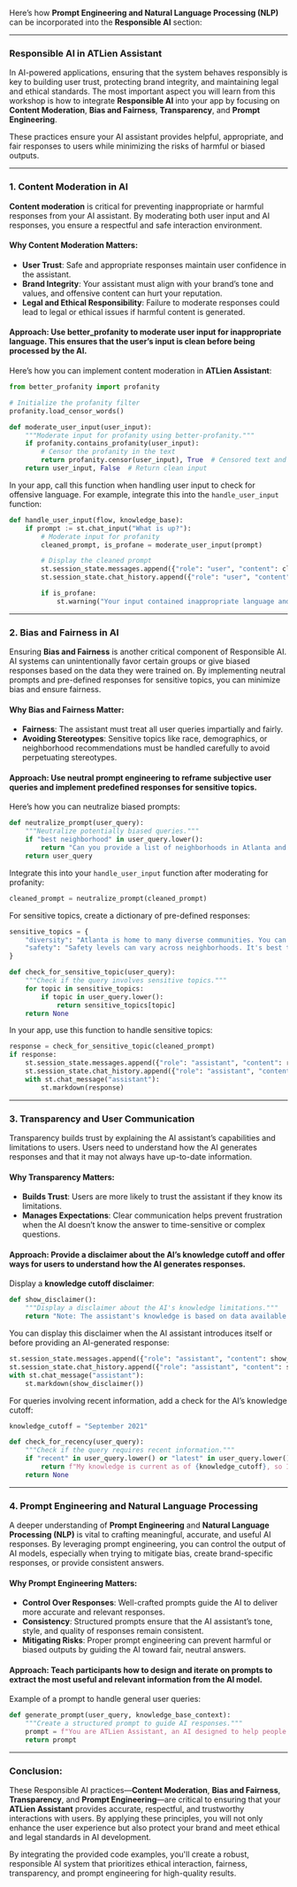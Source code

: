 Here’s how **Prompt Engineering and Natural Language Processing (NLP)** can be incorporated into the **Responsible AI** section:

---

### **Responsible AI in ATLien Assistant**

In AI-powered applications, ensuring that the system behaves responsibly is key to building user trust, protecting brand integrity, and maintaining legal and ethical standards. The most important aspect you will learn from this workshop is how to integrate **Responsible AI** into your app by focusing on **Content Moderation**, **Bias and Fairness**, **Transparency**, and **Prompt Engineering**.

These practices ensure your AI assistant provides helpful, appropriate, and fair responses to users while minimizing the risks of harmful or biased outputs.

---

### **1. Content Moderation in AI**

**Content moderation** is critical for preventing inappropriate or harmful responses from your AI assistant. By moderating both user input and AI responses, you ensure a respectful and safe interaction environment.

#### **Why Content Moderation Matters**:
- **User Trust**: Safe and appropriate responses maintain user confidence in the assistant.
- **Brand Integrity**: Your assistant must align with your brand’s tone and values, and offensive content can hurt your reputation.
- **Legal and Ethical Responsibility**: Failure to moderate responses could lead to legal or ethical issues if harmful content is generated.

#### **Approach**: Use **better_profanity** to moderate user input for inappropriate language. This ensures that the user’s input is clean before being processed by the AI.

Here’s how you can implement content moderation in **ATLien Assistant**:

```python
from better_profanity import profanity

# Initialize the profanity filter
profanity.load_censor_words()

def moderate_user_input(user_input):
    """Moderate input for profanity using better-profanity."""
    if profanity.contains_profanity(user_input):
        # Censor the profanity in the text
        return profanity.censor(user_input), True  # Censored text and flag as profane
    return user_input, False  # Return clean input
```

In your app, call this function when handling user input to check for offensive language. For example, integrate this into the `handle_user_input` function:

```python
def handle_user_input(flow, knowledge_base):
    if prompt := st.chat_input("What is up?"):
        # Moderate input for profanity
        cleaned_prompt, is_profane = moderate_user_input(prompt)

        # Display the cleaned prompt
        st.session_state.messages.append({"role": "user", "content": cleaned_prompt})
        st.session_state.chat_history.append({"role": "user", "content": cleaned_prompt})

        if is_profane:
            st.warning("Your input contained inappropriate language and has been censored.")
```

---

### **2. Bias and Fairness in AI**

Ensuring **Bias and Fairness** is another critical component of Responsible AI. AI systems can unintentionally favor certain groups or give biased responses based on the data they were trained on. By implementing neutral prompts and pre-defined responses for sensitive topics, you can minimize bias and ensure fairness.

#### **Why Bias and Fairness Matter**:
- **Fairness**: The assistant must treat all user queries impartially and fairly.
- **Avoiding Stereotypes**: Sensitive topics like race, demographics, or neighborhood recommendations must be handled carefully to avoid perpetuating stereotypes.

#### **Approach**: Use **neutral prompt engineering** to reframe subjective user queries and implement **predefined responses** for sensitive topics.

Here’s how you can neutralize biased prompts:

```python
def neutralize_prompt(user_query):
    """Neutralize potentially biased queries."""
    if "best neighborhood" in user_query.lower():
        return "Can you provide a list of neighborhoods in Atlanta and what they are known for?"
    return user_query
```

Integrate this into your `handle_user_input` function after moderating for profanity:

```python
cleaned_prompt = neutralize_prompt(cleaned_prompt)
```

For sensitive topics, create a dictionary of pre-defined responses:

```python
sensitive_topics = {
    "diversity": "Atlanta is home to many diverse communities. You can explore various neighborhoods and their cultural highlights.",
    "safety": "Safety levels can vary across neighborhoods. It's best to consult official crime reports or community forums for detailed information."
}

def check_for_sensitive_topic(user_query):
    """Check if the query involves sensitive topics."""
    for topic in sensitive_topics:
        if topic in user_query.lower():
            return sensitive_topics[topic]
    return None
```

In your app, use this function to handle sensitive topics:

```python
response = check_for_sensitive_topic(cleaned_prompt)
if response:
    st.session_state.messages.append({"role": "assistant", "content": response})
    st.session_state.chat_history.append({"role": "assistant", "content": response})
    with st.chat_message("assistant"):
        st.markdown(response)
```

---

### **3. Transparency and User Communication**

Transparency builds trust by explaining the AI assistant’s capabilities and limitations to users. Users need to understand how the AI generates responses and that it may not always have up-to-date information.

#### **Why Transparency Matters**:
- **Builds Trust**: Users are more likely to trust the assistant if they know its limitations.
- **Manages Expectations**: Clear communication helps prevent frustration when the AI doesn’t know the answer to time-sensitive or complex questions.

#### **Approach**: Provide a disclaimer about the AI’s knowledge cutoff and offer ways for users to understand how the AI generates responses.

Display a **knowledge cutoff disclaimer**:

```python
def show_disclaimer():
    """Display a disclaimer about the AI's knowledge limitations."""
    return "Note: The assistant's knowledge is based on data available up until a certain date and may not reflect recent changes."
```

You can display this disclaimer when the AI assistant introduces itself or before providing an AI-generated response:

```python
st.session_state.messages.append({"role": "assistant", "content": show_disclaimer()})
st.session_state.chat_history.append({"role": "assistant", "content": show_disclaimer()})
with st.chat_message("assistant"):
    st.markdown(show_disclaimer())
```

For queries involving recent information, add a check for the AI’s knowledge cutoff:

```python
knowledge_cutoff = "September 2021"

def check_for_recency(user_query):
    """Check if the query requires recent information."""
    if "recent" in user_query.lower() or "latest" in user_query.lower():
        return f"My knowledge is current as of {knowledge_cutoff}, so I may not be aware of newer developments."
    return None
```

---

### **4. Prompt Engineering and Natural Language Processing**

A deeper understanding of **Prompt Engineering** and **Natural Language Processing (NLP)** is vital to crafting meaningful, accurate, and useful AI responses. By leveraging prompt engineering, you can control the output of AI models, especially when trying to mitigate bias, create brand-specific responses, or provide consistent answers.

#### **Why Prompt Engineering Matters**:
- **Control Over Responses**: Well-crafted prompts guide the AI to deliver more accurate and relevant responses.
- **Consistency**: Structured prompts ensure that the AI assistant’s tone, style, and quality of responses remain consistent.
- **Mitigating Risks**: Proper prompt engineering can prevent harmful or biased outputs by guiding the AI toward fair, neutral answers.

#### **Approach**: Teach participants how to design and iterate on prompts to extract the most useful and relevant information from the AI model.

Example of a prompt to handle general user queries:

```python
def generate_prompt(user_query, knowledge_base_context):
    """Create a structured prompt to guide AI responses."""
    prompt = f"You are ATLien Assistant, an AI designed to help people navigate Atlanta. Here's some knowledge base information: {knowledge_base_context}. Now, answer the following user question: {user_query}"
    return prompt
```

---

### **Conclusion:**

These Responsible AI practices—**Content Moderation**, **Bias and Fairness**, **Transparency**, and **Prompt Engineering**—are critical to ensuring that your **ATLien Assistant** provides accurate, respectful, and trustworthy interactions with users. By applying these principles, you will not only enhance the user experience but also protect your brand and meet ethical and legal standards in AI development.

By integrating the provided code examples, you'll create a robust, responsible AI system that prioritizes ethical interaction, fairness, transparency, and prompt engineering for high-quality results.